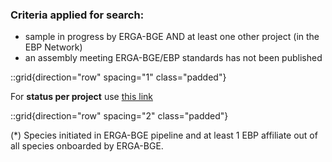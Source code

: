 ### Criteria applied for search:
  - sample in progress by ERGA-BGE AND at least one other project (in the EBP Network)
  - an assembly meeting ERGA-BGE/EBP standards has not been published

::grid{direction="row" spacing="1" class="padded"}

For **status per project** use [this link](https://goat.genomehubs.org/search?query=length%28sample_collected%29%3E1%20AND%20sequencing_status_ERGA-BGE%3E%3Dsample_collected%20AND%20bioproject%3Dnull%2C%21PRJEB61747%20AND%20ebp_metric_date%3Dnull%20AND%20assembly_level%3Dnull%2C%21chromosome%2C%21complete%20genome%20AND%20tax_rank%28species%29&result=taxon&includeEstimates=true&summaryValues=count&taxonomy=ncbi&offset=0&fields=sequencing_status_africabp%2Csequencing_status_ag100pest%2Csequencing_status_agi%2Csequencing_status_arg%2Csequencing_status_asg%2Csequencing_status_b10k%2Csequencing_status_bat1k%2Csequencing_status_canbp%2Csequencing_status_cbp%2Csequencing_status_ccgp%2Csequencing_status_cfgp%2Csequencing_status_dtol%2Csequencing_status_ebpn%2Csequencing_status_endemixit%2Csequencing_status_erga%2Csequencing_status_erga-bge%2Csequencing_status_erga-ch%2Csequencing_status_erga-pil%2Csequencing_status_eurofish%2Csequencing_status_gaga%2Csequencing_status_gap%2Csequencing_status_gbr%2Csequencing_status_giga%2Csequencing_status_i5k%2Csequencing_status_ilebp%2Csequencing_status_1kfg%2Csequencing_status_lmgp%2Csequencing_status_loewe-tbg%2Csequencing_status_metainvert%2Csequencing_status_ogg%2Csequencing_status_omg%2Csequencing_status_other%2Csequencing_status_pgp%2Csequencing_status_phyloalps%2Csequencing_status_prgp%2Csequencing_status_squalomix%2Csequencing_status_tsi%2Csequencing_status_vgp%2Csequencing_status_zoonomia%2Csequencing_status&names=&ranks=#length(sample_collected)%3E1%20AND%20sequencing_status_ERGA-BGE%3E%3Dsample_collected%20AND%20bioproject%3Dnull%2C!PRJEB61747%20AND%20ebp_metric_date%3Dnull%20AND%20assembly_level%3Dnull%2C!chromosome%2C!complete%20genome%20AND%20tax_rank(species))

::grid{direction="row" spacing="2" class="padded"}

(*) Species initiated in ERGA-BGE pipeline and at least 1 EBP affiliate out of all species onboarded by ERGA-BGE.
